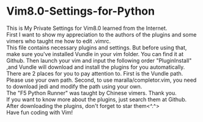 # Vim8.0-Settings-for-Python
  This is My Private Settings for Vim8.0 learned from the Internet. <br>
  First I want to show my appreciation to the authors of the plugins and some vimers who taught me how to edit .vimrc.  <br>
  This file contains necessary plugins and settings. But before using that, make sure you've installed Vundle in your vim folder. You can find it at Github. Then launch your vim and input the following order "PluginInstall" ,and Vundle will download and install the plugins for you automatically. <br>
  There are 2 places for you to pay attention to. First is the Vundle path. Please use your own path. Second, to use maralla/completor.vim, you need to download jedi and modify the path using your own. <br>
  The "F5 Python Runner" was taught by Chinese vimers. Thank you. <br>
  If you want to know more about the plugins, just search them at Github. After downloading the plugins, don't forget to star them<^.^>  <br>
  Have fun coding with Vim!
